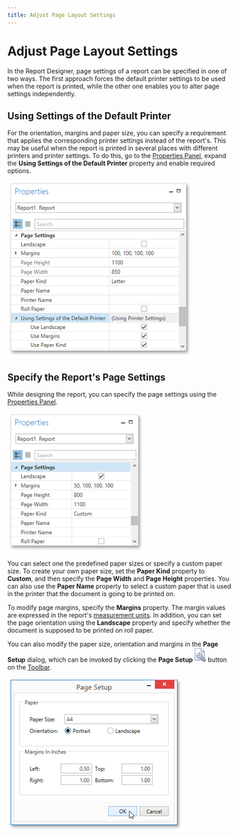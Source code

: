 ```yaml
---
title: Adjust Page Layout Settings
---
```

# Adjust Page Layout Settings
In the Report Designer, page settings of a report can be specified in one of two ways. The first approach forces the default printer settings to be used when the report is printed, while the other one enables you to alter page settings independently.

## Using Settings of the Default Printer
For the orientation, margins and paper size, you can specify a requirement that applies the corresponding printer settings instead of the report's. This may be useful when the report is printed in several places with different printers and printer settings. To do this, go to the [Properties Panel](../../interface-elements/properties-panel.md), expand the **Using Settings of the Default Printer** property and enable required options.

![EUD_WpfReportDesigner_PageSettings_1](../../../../../images/img123820.png)

## Specify the Report's Page Settings
While designing the report, you can specify the page settings using the [Properties Panel](../../interface-elements/properties-panel.md).

![EUD_WpfReportDesigner_PageSettings_2](../../../../../images/img123821.png)

You can select one the predefined paper sizes or specify a custom paper size. To create your own paper size, set the **Paper Kind** property to **Custom**, and then specify the **Page Width** and **Page Height** properties. You can also use the **Paper Name** property to select a custom paper that is used in the printer that the document is going to be printed on.

To modify page margins, specify the **Margins** property. The margin values are expressed in the report's [measurement units](change-measurement-units-of-a-report.md). In addition, you can set the page orientation using the **Landscape** property and specify whether the document is supposed to be printed on roll paper.

You can also modify the paper size, orientation and margins in the **Page Setup** dialog, which can be invoked by clicking the **Page Setup** ![WPFDesigner_Toolbar_PageSetup](../../../../../images/img120433.png) button on the [Toolbar](../../interface-elements/toolbar.md).

![EUD_WpfReportDesigner_PageSettings_3](../../../../../images/img123822.png)